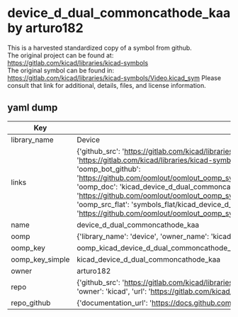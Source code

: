 # device_d_dual_commoncathode_kaa by arturo182  
This is a harvested standardized copy of a symbol from github.  
The original project can be found at:  
https://gitlab.com/kicad/libraries/kicad-symbols  
The original symbol can be found in:
https://gitlab.com/kicad/libraries/kicad-symbols/Video.kicad_sym
Please consult that link for additional, details, files, and license information.  
## yaml dump  
| Key | Value |  
| --- | --- |  
| library_name | Device |  
| links | {'github_src': 'https://gitlab.com/kicad/libraries/kicad-symbols/Video.kicad_sym', 'github_src_repo': 'https://gitlab.com/kicad/libraries/kicad-symbols', 'oomp_bot': 'kicad_device_d_dual_commoncathode_kaa/working', 'oomp_bot_github': 'https://github.com/oomlout/oomlout_oomp_symbol_bot/tree/main/kicad_device_d_dual_commoncathode_kaa/working', 'oomp_doc': 'kicad_device_d_dual_commoncathode_kaa/working', 'oomp_doc_github': 'https://github.com/oomlout/oomlout_oomp_symbol_doc/tree/main/kicad_device_d_dual_commoncathode_kaa/working', 'oomp_src_flat': 'symbols_flat/kicad_device_d_dual_commoncathode_kaa/working', 'oomp_src_flat_github': 'https://github.com/oomlout/oomlout_oomp_symbol_src/tree/main/kicad_device_d_dual_commoncathode_kaa/working'} |  
| name | device_d_dual_commoncathode_kaa |  
| oomp | {'library_name': 'device', 'owner_name': 'kicad', 'symbol_name': 'device_d_dual_commoncathode_kaa'} |  
| oomp_key | oomp_kicad_device_d_dual_commoncathode_kaa |  
| oomp_key_simple | kicad_device_d_dual_commoncathode_kaa |  
| owner | arturo182 |  
| repo | {'github_src': 'https://gitlab.com/kicad/libraries/kicad-symbols/Video.kicad_sym', 'name': 'libraries/kicad-symbols', 'owner': 'kicad', 'url': 'https://gitlab.com/kicad/libraries/kicad-symbols'} |  
| repo_github | {'documentation_url': 'https://docs.github.com/rest/repos/repos#get-a-repository', 'message': 'Not Found'} |  

